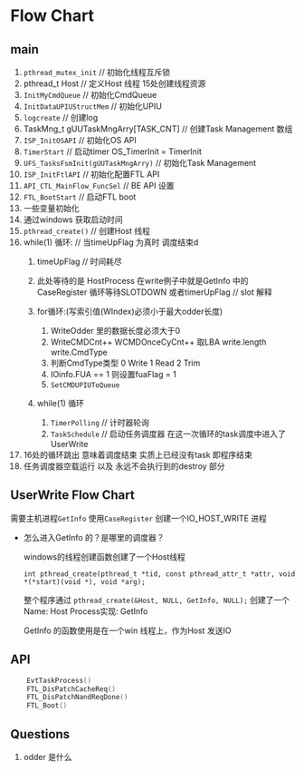 # Flow Chart

## main

1. `pthread_mutex_init` // 初始化线程互斥锁
2. pthread_t Host // 定义Host 线程 15处创建线程资源
3. `InitMyCmdQueue` // 初始化CmdQueue
4. `InitDataUPIUStructMem` // 初始化UPIU
5. `logcreate` // 创建log
6. TaskMng_t gUUTaskMngArry[TASK_CNT] // 创建Task Management 数组
7. `ISP_InitOSAPI` // 初始化OS API
8. `TimerStart` // 启动timer OS_TimerInit = TimerInit
9. `UFS_TasksFsmInit(gUUTaskMngArry)` // 初始化Task Management
10. `ISP_InitFtlAPI` // 初始化配置FTL API
11. `API_CTL_MainFlow_FuncSel` // BE API 设置
12. `FTL_BootStart` // 启动FTL boot
13. 一些变量初始化
14. 通过windows 获取启动时间
15. `pthread_create()` // 创建Host 线程
16. while(1) 循环: // 当timeUpFlag 为真时 调度结束d
    1. timeUpFlag // 时间耗尽
    2. 此处等待的是 HostProcess 在write例子中就是GetInfo 中的CaseRegister 循环等待SLOTDOWN 或者timerUpFlag // slot 解释
    3. for循环:(写索引值(WIndex)必须小于最大odder长度)
       1. WriteOdder 里的数据长度必须大于0
       2. WriteCMDCnt++ WCMDOnceCyCnt++ 取LBA write.length write.CmdType
       3. 判断CmdType类型 0 Write 1 Read 2 Trim
       4. IOinfo.FUA == 1 则设置fuaFlag = 1
       5. `SetCMDUPIUToQueue`

    4. while(1) 循环
       1. `TimerPolling` // 计时器轮询
       2. `TaskSchedule` // 启动任务调度器 在这一次循环的task调度中进入了UserWrite
17. 16处的循环跳出 意味着调度结束 实质上已经没有task 即程序结束
18. 任务调度器空载运行 以及 永远不会执行到的destroy 部分

## UserWrite Flow Chart

需要主机进程`GetInfo` 使用`CaseRegister` 创建一个IO_HOST_WRITE 进程

* 怎么进入GetInfo 的？是哪里的调度器？

    windows的线程创建函数创建了一个Host线程
  
    `int pthread_create(pthread_t *tid, const pthread_attr_t *attr, void *(*start)(void *), void *arg);`

    整个程序通过 `pthread_create(&Host, NULL, GetInfo, NULL);` 创建了一个Name: Host Process实现: GetInfo

    GetInfo 的函数使用是在一个win 线程上，作为Host 发送IO

## API

```cpp
    EvtTaskProcess()
    FTL_DisPatchCacheReq()
    FTL_DisPatchNandReqDone()
    FTL_Boot()
```

## Questions

1. odder 是什么
